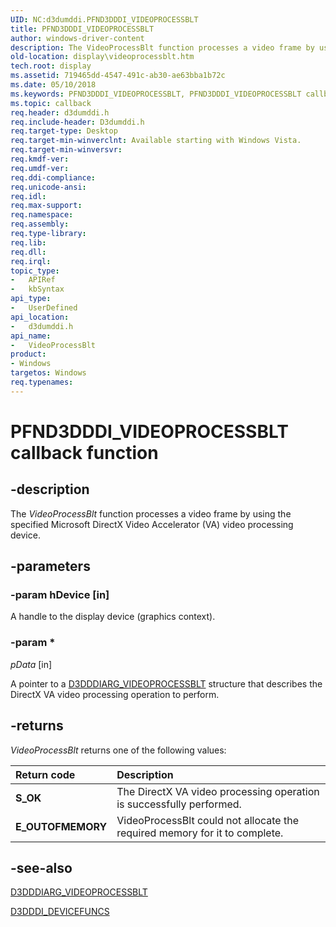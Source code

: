 ```yaml
---
UID: NC:d3dumddi.PFND3DDDI_VIDEOPROCESSBLT
title: PFND3DDDI_VIDEOPROCESSBLT
author: windows-driver-content
description: The VideoProcessBlt function processes a video frame by using the specified Microsoft DirectX Video Accelerator (VA) video processing device.
old-location: display\videoprocessblt.htm
tech.root: display
ms.assetid: 719465dd-4547-491c-ab30-ae63bba1b72c
ms.date: 05/10/2018
ms.keywords: PFND3DDDI_VIDEOPROCESSBLT, PFND3DDDI_VIDEOPROCESSBLT callback, UserModeDisplayDriver_Functions_23e47fd3-a838-4b56-82c3-7894d2b173a1.xml, VideoProcessBlt, VideoProcessBlt callback function [Display Devices], d3dumddi/VideoProcessBlt, display.videoprocessblt
ms.topic: callback
req.header: d3dumddi.h
req.include-header: D3dumddi.h
req.target-type: Desktop
req.target-min-winverclnt: Available starting with Windows Vista.
req.target-min-winversvr: 
req.kmdf-ver: 
req.umdf-ver: 
req.ddi-compliance: 
req.unicode-ansi: 
req.idl: 
req.max-support: 
req.namespace: 
req.assembly: 
req.type-library: 
req.lib: 
req.dll: 
req.irql: 
topic_type:
-	APIRef
-	kbSyntax
api_type:
-	UserDefined
api_location:
-	d3dumddi.h
api_name:
-	VideoProcessBlt
product:
- Windows
targetos: Windows
req.typenames: 
---
```


# PFND3DDDI_VIDEOPROCESSBLT callback function


## -description


The <i>VideoProcessBlt</i> function processes a video frame by using the specified Microsoft DirectX Video Accelerator (VA) video processing device.


## -parameters

### -param hDevice [in]

A handle to the display device (graphics context).

### -param *

*pData* [in]

A pointer to a <a href="https://msdn.microsoft.com/library/windows/hardware/ff544102">D3DDDIARG_VIDEOPROCESSBLT</a> structure that describes the DirectX VA video processing operation to perform.


## -returns



<i>VideoProcessBlt</i> returns one of the following values:

| **Return code** | **Description** | 
|:--|:--|
| **S_OK** | The DirectX VA video processing operation is successfully performed. | 
| **E_OUTOFMEMORY** | VideoProcessBlt could not allocate the required memory for it to complete. | 


## -see-also

<a href="https://msdn.microsoft.com/library/windows/hardware/ff544102">D3DDDIARG_VIDEOPROCESSBLT</a>



<a href="https://msdn.microsoft.com/library/windows/hardware/ff544519">D3DDDI_DEVICEFUNCS</a>
 

 


